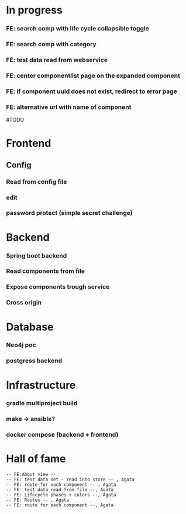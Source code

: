 # In progress
### FE: search comp with life cycle collapsible toggle
### FE: search comp with category 
### FE: test data read from webservice
### FE: center componentlist page on the expanded component
### FE: if component uuid does not exist, redirect to error page
### FE: alternative url with name of component

#TODO

# Frontend
## Config 
### Read from config file
### edit
### password protect (simple secret challenge)

# Backend
### Spring boot backend
### Read components from file
### Expose components trough service
### Cross origin

# Database
### Neo4j poc
### postgress backend

# Infrastructure
### gradle multiproject build
### make -> ansible?
### docker compose (backend + frontend)


# Hall of fame
    -- FE:About view --
    -- FE: test data set - read into store -- , Agata
    -- FE: route for each component -- , Agata
    -- FE: test data read from file --, Agata
    -- FE: Lifecycle phases + colors --, Agata
    -- FE: Routes -- , Agata
	-- FE: route for each component --, Agata